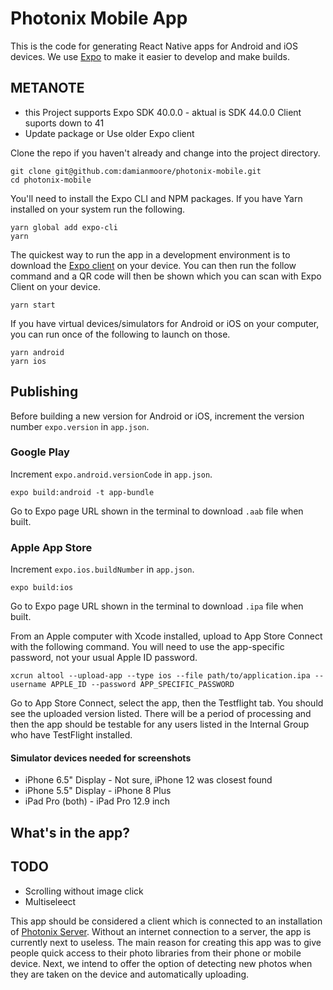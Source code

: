 # Photonix Mobile App

This is the code for generating React Native apps for Android and iOS devices. We use [Expo](https://expo.io/) to make it easier to develop and make builds.

## METANOTE 
 - this Project supports Expo SDK 40.0.0   - aktual is SDK 44.0.0 Client suports down to 41
 - Update package or Use older Expo client

Clone the repo if you haven't already and change into the project directory.

    git clone git@github.com:damianmoore/photonix-mobile.git
    cd photonix-mobile

You'll need to install the Expo CLI and NPM packages. If you have Yarn installed on your system run the following.

    yarn global add expo-cli
    yarn

The quickest way to run the app in a development environment is to download the [Expo client](https://expo.io/tools#client) on your device. You can then run the follow command and a QR code will then be shown which you can scan with Expo Client on your device.

    yarn start

If you have virtual devices/simulators for Android or iOS on your computer, you can run once of the following to launch on those.

    yarn android
    yarn ios

## Publishing

Before building a new version for Android or iOS, increment the version number `expo.version` in `app.json`.

### Google Play

Increment `expo.android.versionCode` in `app.json`.

    expo build:android -t app-bundle

Go to Expo page URL shown in the terminal to download `.aab` file when built.

### Apple App Store

Increment `expo.ios.buildNumber` in `app.json`.

    expo build:ios

Go to Expo page URL shown in the terminal to download `.ipa` file when built.

From an Apple computer with Xcode installed, upload to App Store Connect with the following command. You will need to use the app-specific password, not your usual Apple ID password.

    xcrun altool --upload-app --type ios --file path/to/application.ipa --username APPLE_ID --password APP_SPECIFIC_PASSWORD

Go to App Store Connect, select the app, then the Testflight tab. You should see the uploaded version listed. There will be a period of processing and then the app should be testable for any users listed in the Internal Group who have TestFlight installed.

#### Simulator devices needed for screenshots

- iPhone 6.5" Display - Not sure, iPhone 12 was closest found
- iPhone 5.5" Display - iPhone 8 Plus
- iPad Pro (both) - iPad Pro 12.9 inch

## What's in the app?

## TODO 
- Scrolling without image click 
- Multiseleect 

This app should be considered a client which is connected to an installation of [Photonix Server](https://github.com/damianmoore/photonix). Without an internet connection to a server, the app is currently next to useless. The main reason for creating this app was to give people quick access to their photo libraries from their phone or mobile device. Next, we intend to offer the option of detecting new photos when they are taken on the device and automatically uploading.
